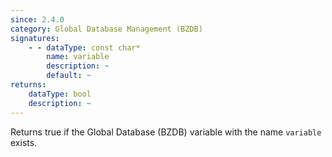 ```yaml
---
since: 2.4.0
category: Global Database Management (BZDB)
signatures:
    - - dataType: const char*
        name: variable
        description: ~
        default: ~
returns:
    dataType: bool
    description: ~
---
```


Returns true if the Global Database (BZDB) variable with the name `variable` exists.
